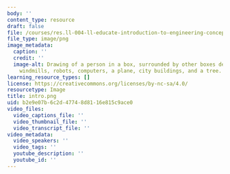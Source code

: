 ```yaml
---
body: ''
content_type: resource
draft: false
file: /courses/res.ll-004-ll-educate-introduction-to-engineering-concepts-spring-2022/intro.png
file_type: image/png
image_metadata:
  caption: ''
  credit: ''
  image-alt: Drawing of a person in a box, surrounded by other boxes depicting satellites,
    windmills, robots, computers, a plane, city buildings, and a tree.
learning_resource_types: []
license: https://creativecommons.org/licenses/by-nc-sa/4.0/
resourcetype: Image
title: intro.png
uid: b2e9e07b-6c2d-4774-8d81-16e815c9ace0
video_files:
  video_captions_file: ''
  video_thumbnail_file: ''
  video_transcript_file: ''
video_metadata:
  video_speakers: ''
  video_tags: ''
  youtube_description: ''
  youtube_id: ''
---
```

